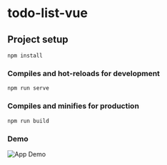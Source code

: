 # todo-list-vue

## Project setup
```
npm install
```

### Compiles and hot-reloads for development
```
npm run serve
```

### Compiles and minifies for production
```
npm run build
```
### Demo
![App Demo](https://github.com/Danielatonge/todo-list-vue/blob/master/public/task-tracker.png)
